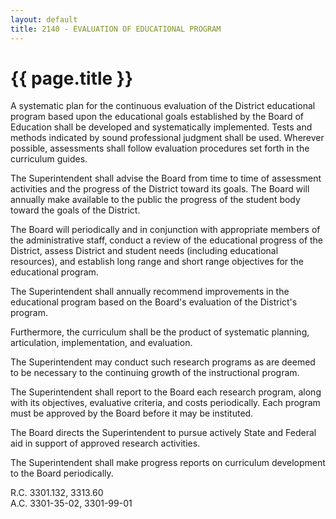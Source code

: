 ```yaml
---
layout: default
title: 2140 - EVALUATION OF EDUCATIONAL PROGRAM
---
```


{{ page.title }}
================

A systematic plan for the continuous evaluation of the District
educational program based upon the educational goals established by the
Board of Education shall be developed and systematically implemented.
Tests and methods indicated by sound professional judgment shall be
used. Wherever possible, assessments shall follow evaluation procedures
set forth in the curriculum guides.

The Superintendent shall advise the Board from time to time of
assessment activities and the progress of the District toward its goals.
The Board will annually make available to the public the progress of the
student body toward the goals of the District.

The Board will periodically and in conjunction with appropriate members
of the administrative staff, conduct a review of the educational
progress of the District, assess District and student needs (including
educational resources), and establish long range and short range
objectives for the educational program.

The Superintendent shall annually recommend improvements in the
educational program based on the Board's evaluation of the District's
program.

Furthermore, the curriculum shall be the product of systematic planning,
articulation, implementation, and evaluation.

The Superintendent may conduct such research programs as are deemed to
be necessary to the continuing growth of the instructional program.

The Superintendent shall report to the Board each research program,
along with its objectives, evaluative criteria, and costs periodically.
Each program must be approved by the Board before it may be instituted.

The Board directs the Superintendent to pursue actively State and
Federal aid in support of approved research activities.

The Superintendent shall make progress reports on curriculum development
to the Board periodically.

R.C. 3301.132, 3313.60\
 A.C. 3301-35-02, 3301-99-01
